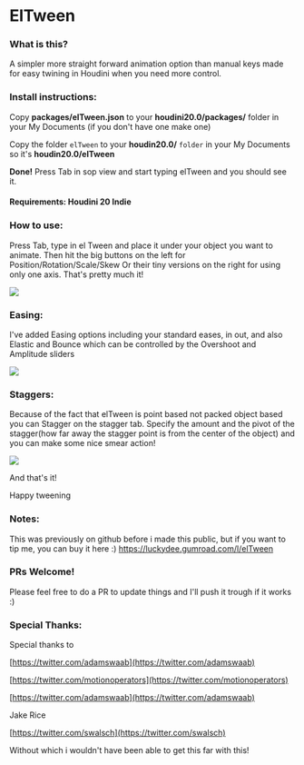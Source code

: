 
# ElTween
### What is this?

A simpler more straight forward animation option than manual keys made for easy twining in Houdini when you need more control.

### Install instructions:

Copy **packages/elTween.json** to your **houdini20.0/packages/** folder in your My Documents (if you don't have one make one)

Copy the folder `elTween` to your **houdin20.0/** `folder` in your My Documents so it's **houdin20.0/elTween**

**Done!** Press Tab in sop view and start typing elTween and you should see it.

#### Requirements: Houdini 20 Indie

### How to use:

Press Tab, type in el Tween and place it under your object you want to animate. Then hit the big buttons on the left for Position/Rotation/Scale/Skew Or their tiny versions on the right for using only one axis. That's pretty much it!

![](/images/image1.gif)

### Easing:

I've added Easing options including your standard eases, in out, and also Elastic and Bounce which can be controlled by the Overshoot and Amplitude sliders

![](/images/image2.gif)

### Staggers:

Because of the fact that elTween is point based not packed object based you can Stagger on the stagger tab. Specify the amount and the pivot of the stagger(how far away the stagger point is from the center of the object) and you can make some nice smear action!

![](/images/image3.gif)



And that's it!

Happy tweening

### Notes:

This was previously on github before i made this public, but if you want to tip me, you can buy it here :)
https://luckydee.gumroad.com/l/elTween

### PRs Welcome!

Please feel free to do a PR to update things and I'll push it trough if it works :)
### Special Thanks:

Special thanks to

[https://twitter.com/adamswaab](https://twitter.com/adamswaab)

[https://twitter.com/motionoperators](https://twitter.com/motionoperators)

[https://twitter.com/adamswaab](https://twitter.com/adamswaab)

Jake Rice

[https://twitter.com/swalsch](https://twitter.com/swalsch)

Without which i wouldn't have been able to get this far with this!
